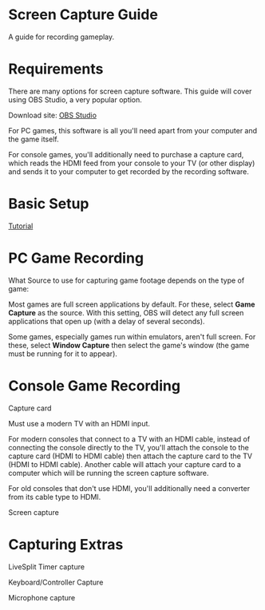 # Screen Capture Guide
A guide for recording gameplay.

# Requirements 
There are many options for screen capture software. This guide will cover using OBS Studio, a very popular option.

Download site: [OBS Studio](https://obsproject.com/)

For PC games, this software is all you'll need apart from your computer and the game itself.

For console games, you'll additionally need to purchase a capture card, which reads the HDMI feed from your console to your TV (or other display) and sends it to your computer to get recorded by the recording software.

# Basic Setup
[Tutorial](https://www.youtube.com/watch?v=Muk9LfEWHeU&t=33)


# PC Game Recording
What Source to use for capturing game footage depends on the type of game:

Most games are full screen applications by default. For these, select **Game Capture** as the source. With this setting, OBS will detect any full screen applications that open up (with a delay of several seconds).

Some games, especially games run within emulators, aren't full screen. For these, select **Window Capture** then select the game's window (the game must be running for it to appear). 



# Console Game Recording

Capture card

Must use a modern TV with an HDMI input.

For modern consoles that connect to a TV with an HDMI cable, instead of connecting the console directly to the TV, you'll attach the console to the capture card (HDMI to HDMI cable) then attach the capture card to the TV (HDMI to HDMI cable). Another cable will attach your capture card to a computer which will be running the screen capture software.

For old consoles that don't use HDMI, you'll additionally need a converter from its cable type to HDMI.


Screen capture 


# Capturing Extras

LiveSplit Timer capture

Keyboard/Controller Capture

Microphone capture

